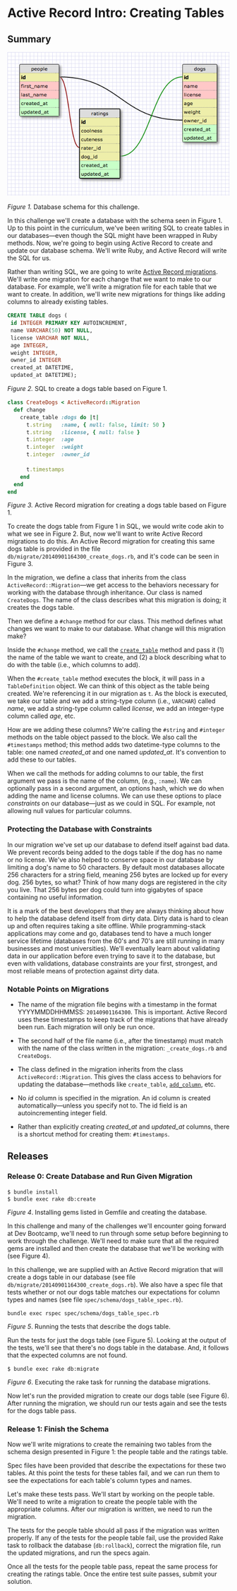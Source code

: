 # Active Record Intro: Creating Tables

## Summary

![Database Schema](schema_design.png)

*Figure 1.*  Database schema for this challenge.

In this challenge we'll create a database with the schema seen in Figure 1.  Up to this point in the curriculum, we've been writing SQL to create tables in our databases—even though the SQL might have been wrapped in Ruby methods.  Now, we're going to begin using Active Record to create and update our database schema. We'll write Ruby, and Active Record will write the SQL for us.

Rather than writing SQL, we are going to write [Active Record migrations][RailsGuides Migrations].  We'll write one migration for each change that we want to make to our database.  For example, we'll write a migration file for each table that we want to create.  In addition, we'll write new migrations for things like adding columns to already existing tables.

```SQL
CREATE TABLE dogs (
 id INTEGER PRIMARY KEY AUTOINCREMENT,
 name VARCHAR(50) NOT NULL,
 license VARCHAR NOT NULL,
 age INTEGER,
 weight INTEGER,
 owner_id INTEGER
 created_at DATETIME,
 updated_at DATETIME);
```

*Figure 2.* SQL to create a dogs table based on Figure 1.

```ruby
class CreateDogs < ActiveRecord::Migration
  def change
    create_table :dogs do |t|
      t.string   :name, { null: false, limit: 50 }
      t.string   :license, { null: false }
      t.integer  :age
      t.integer  :weight
      t.integer  :owner_id

      t.timestamps
    end
  end
end
```

*Figure 3.*  Active Record migration for creating a dogs table based on Figure 1.

To create the dogs table from Figure 1 in SQL, we would write code akin to what we see in Figure 2.  But, now we'll want to write Active Record migrations to do this.  An Active Record migration for creating this same dogs table is provided in the file `db/migrate/20140901164300_create_dogs.rb`, and it's code can be seen in Figure 3.

In the migration, we define a class that inherits from the class `ActiveRecord::Migration`—we get access to the behaviors necessary for working with the database through inheritance.  Our class is named `CreateDogs`.  The name of the class describes what this migration is doing; it creates the dogs table.

Then we define a `#change` method for our class.  This method defines what changes we want to make to our database.  What change will this migration make?

Inside the `#change` method, we call the [`create_table`][APIDock Create Table] method and pass it (1) the name of the table we want to create, and (2) a block describing what to do with the table (i.e., which columns to add).

When the `#create_table` method executes the block, it will pass in a `TableDefinition` object.  We can think of this object as the table being created.  We're referencing it in our migration as `t`.  As the block is executed, we take our table and we add a string-type column (i.e., `VARCHAR`) called *name*, we add a string-type column called *license*, we add an integer-type column called *age*, etc.

How are we adding these columns?  We're calling the `#string` and `#integer` methods on the table object passed to the block.  We also call the `#timestamps` method; this method adds two datetime-type columns to the table:  one named *created_at* and one named *updated_at*.  It's convention to add these to our tables.

When we call the methods for adding columns to our table, the first argument we pass is the name of the column, (e.g., `:name`).  We can optionally pass in a second argument, an options hash, which we do when adding the name and license columns.  We can use these options to place *constraints* on our database—just as we could in SQL.  For example, not allowing null values for particular columns.

### Protecting the Database with Constraints

In our migration we've set up our database to defend itself against bad data.  We prevent records being added to the dogs table if the dog has no name or no license.  We've also helped to conserve space in our database by limiting a dog's name to 50 characters.  By default most databases allocate 256 characters for a string field, meaning 256 bytes are locked up for every dog.  256 bytes, so what?  Think of how many dogs are registered in the city you live.  That 256 bytes per dog could turn into gigabytes of space containing no useful information.

It is a mark of the best developers that they are always thinking about how to help the database defend itself from dirty data.  Dirty data is hard to
clean up and often requires taking a site offline.  While programming-stack applications may come and go, databases tend to have a much longer service lifetime (databases from the 60's and 70's are still running in many businesses and most universities).  We'll eventually learn about validating data in our application before even trying to save it to the database, but even with validations, database constraints are your first, strongest, and most reliable means of protection against dirty data.


### Notable Points on Migrations

- The name of the migration file begins with a timestamp in the format YYYYMMDDHHMMSS: `20140901164300`.  This is important. Active Record uses these timestamps to keep track of the migrations that have already been run.  Each migration will only be run once.

- The second half of the file name (i.e., after the timestamp) must match with the name of the class written in the migration:  `_create_dogs.rb` and `CreateDogs`.

- The class defined in the migration inherits from the class `ActiveRecord::Migration`.  This gives the class access to behaviors for updating the database—methods like `create_table`, [`add_column`][APIDock Add Column], etc.

- No *id* column is specified in the migration.  An id column is created automatically—unless you specify not to.  The id field is an autoincrementing integer field.

- Rather than explicitly creating *created_at* and *updated_at* columns, there is a shortcut method for creating them:  `#timestamps`.


## Releases

### Release 0: Create Database and Run Given Migration
```
$ bundle install
$ bundle exec rake db:create
```
*Figure 4*.  Installing gems listed in Gemfile and creating the database.

In this challenge and many of the challenges we'll encounter going forward at Dev Bootcamp, we'll need to run through some setup before beginning to work through the challenge.  We'll need to make sure that all the required gems are installed and then create the database that we'll be working with (see Figure 4).

In this challenge, we are supplied with an Active Record migration that will create a dogs table in our database (see file `db/migrate/20140901164300_create_dogs.rb`).  We also have a spec file that tests whether or not our dogs table matches our expectations for column types and names (see file `spec/schema/dogs_table_spec.rb`).

```
bundle exec rspec spec/schema/dogs_table_spec.rb
```
*Figure 5*.  Running the tests that describe the dogs table.

Run the tests for just the dogs table (see Figure 5).  Looking at the output of the tests, we'll see that there's no dogs table in the database.  And, it follows that the expected columns are not found.

```
$ bundle exec rake db:migrate
```
*Figure 6*.  Executing the rake task for running the database migrations.

Now let's run the provided migration to create our dogs table (see Figure 6).  After running the migration, we should run our tests again and see the tests for the dogs table pass.


### Release 1:  Finish the Schema
Now we'll write migrations to create the remaining two tables from the schema design presented in Figure 1:  the people table and the ratings table.

Spec files have been provided that describe the expectations for these two tables.  At this point the tests for these tables fail, and we can run them to see the expectations for each table's column types and names.

Let's make these tests pass.  We'll start by working on the people table.  We'll need to write a migration to create the people table with the appropriate columns.  After our migration is written, we need to run the migration.

The tests for the people table should all pass if the migration was written properly.  If any of the tests for the people table fail, use the provided Rake task to rollback the database (`db:rollback`), correct the migration file, run the updated migrations, and run the specs again.

Once all the tests for the people table pass, repeat the same process for creating the ratings table.  Once the entire test suite passes, submit your solution.

[APIDock Add Column]: http://apidock.com/rails/v4.0.2/ActiveRecord/ConnectionAdapters/SchemaStatements/add_column
[APIDock Create Table]:http://apidock.com/rails/ActiveRecord/ConnectionAdapters/SchemaStatements/create_table
[RailsGuides Migrations]: http://guides.rubyonrails.org/migrations.html

